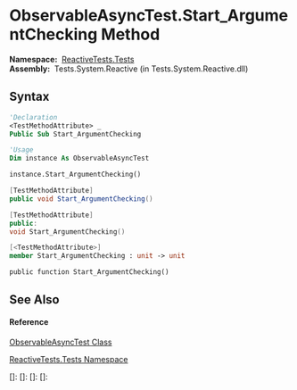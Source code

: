 # ObservableAsyncTest.Start\_ArgumentChecking Method

**Namespace:**  [ReactiveTests.Tests](ReactiveTests.Tests\ReactiveTests.Tests.md)  
**Assembly:**  Tests.System.Reactive (in Tests.System.Reactive.dll)

## Syntax

```vb
'Declaration
<TestMethodAttribute> _
Public Sub Start_ArgumentChecking
```

```vb
'Usage
Dim instance As ObservableAsyncTest

instance.Start_ArgumentChecking()
```

```csharp
[TestMethodAttribute]
public void Start_ArgumentChecking()
```

```c++
[TestMethodAttribute]
public:
void Start_ArgumentChecking()
```

```fsharp
[<TestMethodAttribute>]
member Start_ArgumentChecking : unit -> unit 
```

```jscript
public function Start_ArgumentChecking()
```

## See Also

#### Reference

[ObservableAsyncTest Class](ObservableAsyncTest\ObservableAsyncTest.md)

[ReactiveTests.Tests Namespace](ReactiveTests.Tests\ReactiveTests.Tests.md)

[]: 
[]: 
[]: 
[]: 